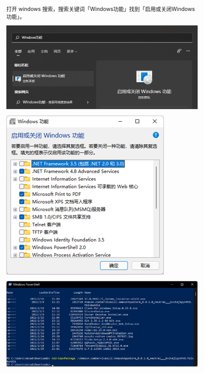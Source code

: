 打开 windows 搜索，搜索关键词「Windows功能」找到「启用或关闭Windows功能」。

![image-20220309111851032](2022-03-09-andriod-on-windows11.md/image-20220309111851032.png)



![image-20220309111717799](2022-03-09-andriod-on-windows11.md\image-20220309111717799.png)



![image-20220309112744199](2022-03-09-andriod-on-windows11.md/image-20220309112744199.png)